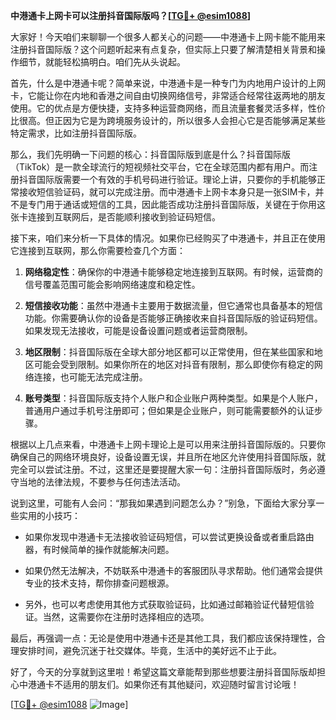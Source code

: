 **中港通卡上网卡可以注册抖音国际版吗？[[TG💪+ @esim1088](https://t.me/s/esim1088)]**

大家好！今天咱们来聊聊一个很多人都关心的问题——中港通卡上网卡能不能用来注册抖音国际版？这个问题听起来有点复杂，但实际上只要了解清楚相关背景和操作细节，就能轻松搞明白。咱们先从头说起。

首先，什么是中港通卡呢？简单来说，中港通卡是一种专门为内地用户设计的上网卡，它能让你在内地和香港之间自由切换网络信号，非常适合经常往返两地的朋友使用。它的优点是方便快捷，支持多种运营商网络，而且流量套餐灵活多样，性价比很高。但正因为它是为跨境服务设计的，所以很多人会担心它是否能够满足某些特定需求，比如注册抖音国际版。

那么，我们先明确一下问题的核心：抖音国际版到底是什么？抖音国际版（TikTok）是一款全球流行的短视频社交平台，它在全球范围内都有用户。而注册抖音国际版需要一个有效的手机号码进行验证。理论上讲，只要你的手机能够正常接收短信验证码，就可以完成注册。而中港通卡上网卡本身只是一张SIM卡，并不是专门用于通话或短信的工具，因此能否成功注册抖音国际版，关键在于你用这张卡连接到互联网后，是否能顺利接收到验证码短信。

接下来，咱们来分析一下具体的情况。如果你已经购买了中港通卡，并且正在使用它连接到互联网，那么你需要检查几个方面：

1. **网络稳定性**：确保你的中港通卡能够稳定地连接到互联网。有时候，运营商的信号覆盖范围可能会影响网络速度和稳定性。
   
2. **短信接收功能**：虽然中港通卡主要用于数据流量，但它通常也具备基本的短信功能。你需要确认你的设备是否能够正确接收来自抖音国际版的验证码短信。如果发现无法接收，可能是设备设置问题或者运营商限制。

3. **地区限制**：抖音国际版在全球大部分地区都可以正常使用，但在某些国家和地区可能会受到限制。如果你所在的地区对抖音有限制，那么即使你有稳定的网络连接，也可能无法完成注册。

4. **账号类型**：抖音国际版支持个人账户和企业账户两种类型。如果是个人账户，普通用户通过手机号注册即可；但如果是企业账户，则可能需要额外的认证步骤。

根据以上几点来看，中港通卡上网卡理论上是可以用来注册抖音国际版的。只要你确保自己的网络环境良好，设备设置无误，并且所在地区允许使用抖音国际版，就完全可以尝试注册。不过，这里还是要提醒大家一句：注册抖音国际版时，务必遵守当地的法律法规，不要参与任何违法活动。

说到这里，可能有人会问：“那我如果遇到问题怎么办？”别急，下面给大家分享一些实用的小技巧：

- 如果你发现中港通卡无法接收验证码短信，可以尝试更换设备或者重启路由器，有时候简单的操作就能解决问题。
  
- 如果仍然无法解决，不妨联系中港通卡的客服团队寻求帮助。他们通常会提供专业的技术支持，帮你排查问题根源。

- 另外，也可以考虑使用其他方式获取验证码，比如通过邮箱验证代替短信验证。当然，这需要你在注册时选择相应的选项。

最后，再强调一点：无论是使用中港通卡还是其他工具，我们都应该保持理性，合理安排时间，避免沉迷于社交媒体。毕竟，生活中的美好远不止于此。

好了，今天的分享就到这里啦！希望这篇文章能帮到那些想要注册抖音国际版却担心中港通卡不适用的朋友们。如果你还有其他疑问，欢迎随时留言讨论哦！

[[TG💪+ @esim1088](https://t.me/s/esim1088) ![Image](https://i.postimg.cc/4NQfJmqS/Snipaste-2025-05-13-00-14-12.png)]